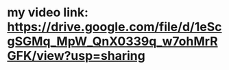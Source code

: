 # my video link: https://drive.google.com/file/d/1eScgSGMq_MpW_QnX0339q_w7ohMrRGFK/view?usp=sharing
